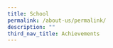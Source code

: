 ```yaml
---
title: School
permalink: /about-us/permalink/
description: ""
third_nav_title: Achievements
---
```

